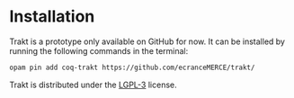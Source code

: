 # Installation

Trakt is a prototype only available on GitHub for now.
It can be installed by running the following commands in the terminal:

```bash
opam pin add coq-trakt https://github.com/ecranceMERCE/trakt/
```

Trakt is distributed under the [LGPL-3](https://choosealicense.com/licenses/lgpl-3.0/) license.